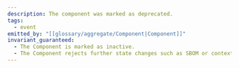 ```yaml
---
description: The component was marked as deprecated.
tags:
  - event
emitted_by: "[[glossary/aggregate/Component|Component]]"
invariant_guaranteed:
  - The Component is marked as inactive.
  - The Component rejects further state changes such as SBOM or context updates.
---
```

